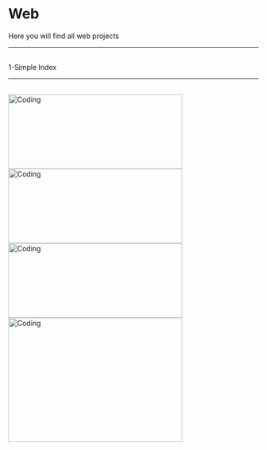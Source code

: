 # Web
Here you will find all web projects
<hr>
<br>
1-Simple Index
<hr>
<br>
<img align="left" alt="Coding" width="350" height="150" src="https://i.ibb.co/djTn2ch/1.png">
<img align="left" alt="Coding" width="350" height="150" src="https://i.ibb.co/CJCwDJk/2.png">
<img align="left" alt="Coding" width="350" height="150" src="https://i.ibb.co/6wTnK98/3.png">
<img align="left" alt="Coding" width="350" height="250" src="https://i.ibb.co/FxrjpH2/4.png">
